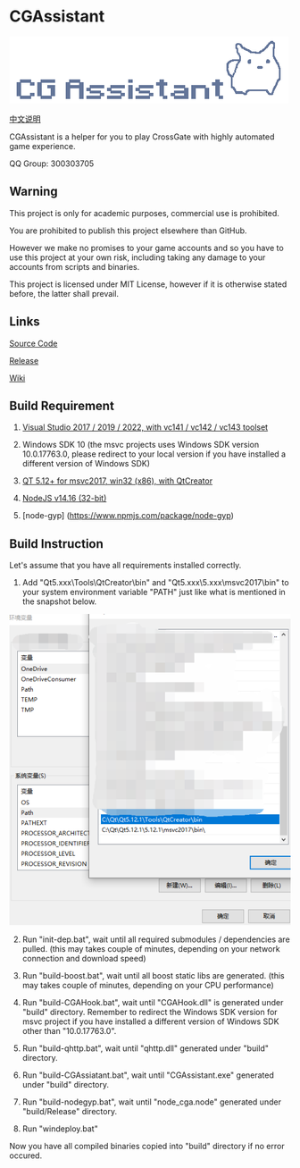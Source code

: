 # CGAssistant

![](img/logo.png)

[中文说明](READMECN.md)

CGAssistant is a helper for you to play CrossGate with highly automated game experience.

QQ Group: 300303705

## Warning

This project is only for academic purposes, commercial use is prohibited.

You are prohibited to publish this project elsewhere than GitHub.

However we make no promises to your game accounts and so you have to use this project at your own risk, including taking any damage to your accounts from scripts and binaries.

This project is licensed under MIT License, however if it is otherwise stated before, the latter shall prevail.

## Links

[Source Code](https://github.com/hzqst/CGAssistant)

[Release](https://github.com/hzqst/CGAssistant/releases)

[Wiki](https://github.com/hzqst/CGAssistant/wiki)

## Build Requirement

1. [Visual Studio 2017 / 2019 / 2022, with vc141 / vc142 / vc143 toolset](https://visualstudio.microsoft.com/)

2. Windows SDK 10 (the msvc projects uses Windows SDK version 10.0.17763.0, please redirect to your local version if you have installed a different version of Windows SDK)

3. [QT 5.12+ for msvc2017, win32 (x86), with QtCreator](https://www.qt.io/download)

4. [NodeJS v14.16 (32-bit)](https://nodejs.org/download/release/v14.16.0/)

5. [node-gyp] (https://www.npmjs.com/package/node-gyp)

## Build Instruction

Let's assume that you have all requirements installed correctly.

1. Add "Qt5.xxx\Tools\QtCreator\bin\" and "Qt5.xxx\5.xxx\msvc2017\bin\" to your system environment variable "PATH" just like what is mentioned in the snapshot below.

![](img/1.png)

2. Run "init-dep.bat", wait until all required submodules / dependencies are pulled. (this may takes couple of minutes, depending on your network connection and download speed)

3. Run "build-boost.bat", wait until all boost static libs are generated. (this may takes couple of minutes, depending on your CPU performance)

4. Run "build-CGAHook.bat", wait until "CGAHook.dll" is generated under "build" directory. Remember to redirect the Windows SDK version for msvc project if you have installed a different version of Windows SDK other than "10.0.17763.0".

5. Run "build-qhttp.bat", wait until "qhttp.dll" generated under "build" directory.

6. Run "build-CGAssiatant.bat", wait until "CGAssistant.exe" generated under "build" directory.

7. Run "build-nodegyp.bat", wait until "node_cga.node" generated under "build/Release" directory.

8. Run "windeploy.bat"

Now you have all compiled binaries copied into "build" directory if no error occured.
